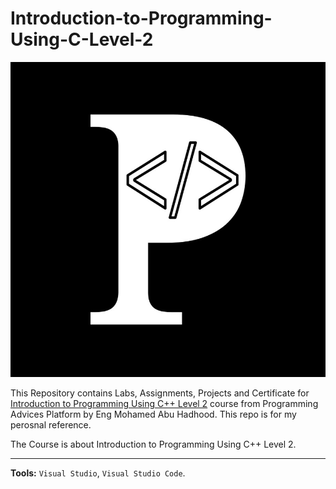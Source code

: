 # Introduction-to-Programming-Using-C-Level-2


![Programming Advices Logo](/Programming%20Advices.jpg)

This Repository contains Labs, Assignments, Projects and Certificate for [Introduction to Programming Using C++ Level 2](https://programmingadvices.com/courses) course from Programming Advices Platform by Eng Mohamed Abu Hadhood. This repo is for my perosnal reference.

The Course is about Introduction to Programming Using C++ Level 2.


---

**Tools:** `Visual Studio`, `Visual Studio Code`.
